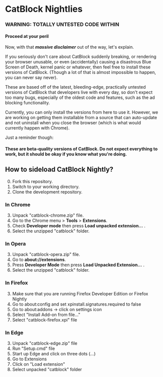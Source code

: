 # CatBlock Nightlies

### WARNING: TOTALLY UNTESTED CODE WITHIN  
#### Proceed at your peril

Now, with that ***massive disclaimer*** out of the way, let's explain.

If you seriously don't care about CatBlock suddenly breaking, or rendering your browser unusable, or even (accidentally) causing a disastrous Blue Screen of Death, kernel panic or whatever, then feel free to install these versions of CatBlock. (Though a lot of that is almost impossible to happen, you can never say never).

These are based off of the latest, bleeding-edge, practically untested versions of CatBlock that developers live with every day, so don't expect too many bugs, especially of the oldest code and features, such as the ad blocking functionality.

Currently, you can only install the versions from here to use it. However, we are working on getting them installable from a source that can auto-update and not uninstall when you close the browser (which is what would currently happen with Chrome).

Just a reminder though:  
#### These are beta-quality versions of CatBlock. Do not expect everything to work, but it should be okay if you know what you're doing.


## How to sideload CatBlock Nightly?

0. Fork this repository.
1. Switch to your working directory.
2. Clone the development repository.

### In Chrome

3. Unpack "catblock-chrome.zip" file.
4. Go to the Chrome menu > **Tools** > **Extensions**.
5. Check **Developer mode** then press **Load unpacked extension...** .
6. Select the unzipped "catblock" folder.


### In Opera

3. Unpack "catblock-opera.zip" file.
3. Go to **about://extensions**.
4. Press **Developer Mode** then press **Load Unpacked Extension...** .
5. Select the unzipped "catblock" folder.


### In Firefox

3. Make sure that you are running Firefox Developer Edition or Firefox Nightly
4. Go to about:config and set xpinstall.signatures.required to false
5. Go to about:addons -> click on settings icon
6. Select "Install Add-on from file..."
7. Select "catblock-firefox.xpi" file

### In Edge

3. Unpack "catblock-edge.zip" file
4. Run "Setup.cmd" file
5. Start up Edge and click on three dots (...)
6. Go to Extensions
7. Click on "Load extension"
8. Select unpacked "catblock" folder
